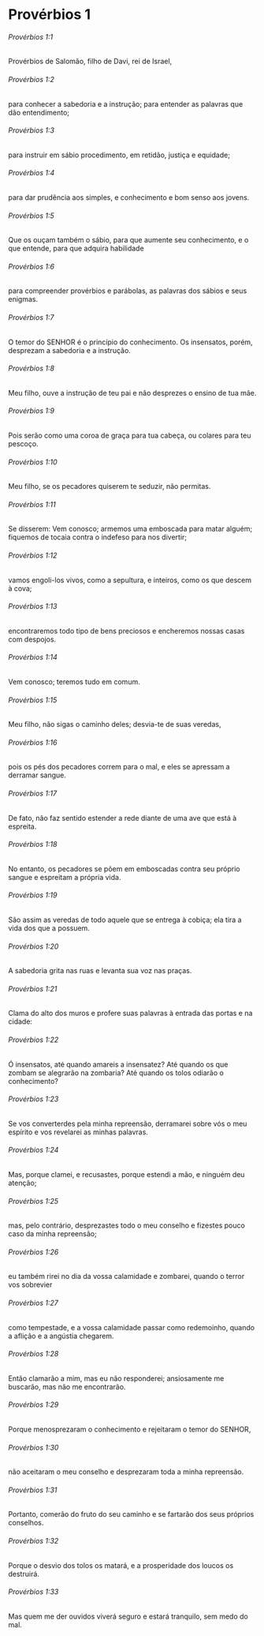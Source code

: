 # Provérbios 1

###### Provérbios 1:1

Provérbios de Salomão, filho de Davi, rei de Israel,

###### Provérbios 1:2

para conhecer a sabedoria e a instrução; para entender as palavras que dão entendimento;

###### Provérbios 1:3

para instruir em sábio procedimento, em retidão, justiça e equidade;

###### Provérbios 1:4

para dar prudência aos simples, e conhecimento e bom senso aos jovens.

###### Provérbios 1:5

Que os ouçam também o sábio, para que aumente seu conhecimento, e o que entende, para que adquira habilidade

###### Provérbios 1:6

para compreender provérbios e parábolas, as palavras dos sábios e seus enigmas.

###### Provérbios 1:7

O temor do SENHOR é o princípio do conhecimento. Os insensatos, porém, desprezam a sabedoria e a instrução.

###### Provérbios 1:8

Meu filho, ouve a instrução de teu pai e não desprezes o ensino de tua mãe.

###### Provérbios 1:9

Pois serão como uma coroa de graça para tua cabeça, ou colares para teu pescoço.

###### Provérbios 1:10

Meu filho, se os pecadores quiserem te seduzir, não permitas.

###### Provérbios 1:11

Se disserem: Vem conosco; armemos uma emboscada para matar alguém; fiquemos de tocaia contra o indefeso para nos divertir;

###### Provérbios 1:12

vamos engoli-los vivos, como a sepultura, e inteiros, como os que descem à cova;

###### Provérbios 1:13

encontraremos todo tipo de bens preciosos e encheremos nossas casas com despojos.

###### Provérbios 1:14

Vem conosco; teremos tudo em comum.

###### Provérbios 1:15

Meu filho, não sigas o caminho deles; desvia-te de suas veredas,

###### Provérbios 1:16

pois os pés dos pecadores correm para o mal, e eles se apressam a derramar sangue.

###### Provérbios 1:17

De fato, não faz sentido estender a rede diante de uma ave que está à espreita.

###### Provérbios 1:18

No entanto, os pecadores se põem em emboscadas contra seu próprio sangue e espreitam a própria vida.

###### Provérbios 1:19

São assim as veredas de todo aquele que se entrega à cobiça; ela tira a vida dos que a possuem.

###### Provérbios 1:20

A sabedoria grita nas ruas e levanta sua voz nas praças.

###### Provérbios 1:21

Clama do alto dos muros e profere suas palavras à entrada das portas e na cidade:

###### Provérbios 1:22

Ó insensatos, até quando amareis a insensatez? Até quando os que zombam se alegrarão na zombaria? Até quando os tolos odiarão o conhecimento?

###### Provérbios 1:23

Se vos converterdes pela minha repreensão, derramarei sobre vós o meu espírito e vos revelarei as minhas palavras.

###### Provérbios 1:24

Mas, porque clamei, e recusastes, porque estendi a mão, e ninguém deu atenção;

###### Provérbios 1:25

mas, pelo contrário, desprezastes todo o meu conselho e fizestes pouco caso da minha repreensão;

###### Provérbios 1:26

eu também rirei no dia da vossa calamidade e zombarei, quando o terror vos sobrevier

###### Provérbios 1:27

como tempestade, e a vossa calamidade passar como redemoinho, quando a aflição e a angústia chegarem.

###### Provérbios 1:28

Então clamarão a mim, mas eu não responderei; ansiosamente me buscarão, mas não me encontrarão.

###### Provérbios 1:29

Porque menosprezaram o conhecimento e rejeitaram o temor do SENHOR,

###### Provérbios 1:30

não aceitaram o meu conselho e desprezaram toda a minha repreensão.

###### Provérbios 1:31

Portanto, comerão do fruto do seu caminho e se fartarão dos seus próprios conselhos.

###### Provérbios 1:32

Porque o desvio dos tolos os matará, e a prosperidade dos loucos os destruirá.

###### Provérbios 1:33

Mas quem me der ouvidos viverá seguro e estará tranquilo, sem medo do mal.

